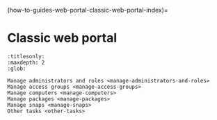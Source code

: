 (how-to-guides-web-portal-classic-web-portal-index)=
# Classic web portal

```{toctree}
:titlesonly:
:maxdepth: 2
:glob:

Manage administrators and roles <manage-administrators-and-roles>
Manage access groups <manage-access-groups>
Manage computers <manage-computers>
Manage packages <manage-packages>
Manage snaps <manage-snaps>
Other tasks <other-tasks>